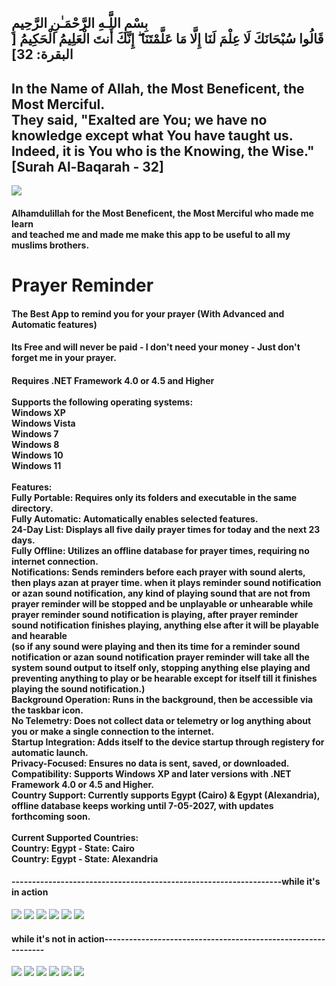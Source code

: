 <h2>بِسْمِ اللَّـهِ الرَّحْمَـٰنِ الرَّحِيمِ<br>قَالُوا سُبْحَانَكَ لَا عِلْمَ لَنَا إِلَّا مَا عَلَّمْتَنَا ۖ إِنَّكَ أَنتَ الْعَلِيمُ الْحَكِيمُ [ البقرة: 32]</h2>
<h2>In the Name of Allah, the Most Beneficent, the Most Merciful.<br>They said, "Exalted are You; we have no knowledge except what You have taught us. Indeed, it is You who is the Knowing, the Wise." [Surah Al-Baqarah - 32]</h2>
<img class="img" src="assets/img/SurahAlBaqrah-Ayah-32.png"></a></div>
<h4>Alhamdulillah for the Most Beneficent, the Most Merciful who made me learn<br> and teached me and made me make this app to be useful to all my muslims brothers.</h4>
<h1>Prayer Reminder</h1>
<h4>The Best App to remind you for your prayer (With Advanced and Automatic features)</h4>
<h4>Its Free and will never be paid - I don't need your money - Just don't forget me in your prayer.</h4>
<h4>
  Requires .NET Framework 4.0 or 4.5 and Higher
  <br>
  <br>
Supports the following operating systems:
  <br>
Windows XP
  <br>
Windows Vista
  <br>
Windows 7
  <br>
Windows 8
  <br>
Windows 10
  <br>
Windows 11
  <br>
  <br>
  Features:
  <br>
Fully Portable: Requires only its folders and executable in the same directory.
  <br>
Fully Automatic: Automatically enables selected features.
  <br>
24-Day List: Displays all five daily prayer times for today and the next 23 days.
  <br>
Fully Offline: Utilizes an offline database for prayer times, requiring no internet connection.
  <br>
Notifications: Sends reminders before each prayer with sound alerts, then plays azan at prayer time.
when it plays reminder sound notification or azan sound notification, any kind of playing sound that are not from prayer reminder will be stopped and be unplayable or unhearable while prayer reminder sound notification is playing, after prayer reminder sound notification finishes playing, anything else after it will be playable and hearable<br>(so if any sound were playing and then its time for a reminder sound notification or azan sound notification prayer reminder will take all the system sound output to itself only, stopping anything else playing and preventing anything to play or be hearable except for itself till it finishes playing the sound notification.)
  <br>
Background Operation: Runs in the background, then be accessible via the taskbar icon.
  <br>
No Telemetry: Does not collect data or telemetry or log anything about you or make a single connection to the internet.
  <br>
Startup Integration: Adds itself to the device startup through registery for automatic launch.
  <br>
Privacy-Focused: Ensures no data is sent, saved, or downloaded.
  <br>
Compatibility: Supports Windows XP and later versions with .NET Framework 4.0 or 4.5 and Higher.
  <br>
Country Support: Currently supports Egypt (Cairo) & Egypt (Alexandria), offline database keeps working until 7-05-2027, with updates forthcoming soon.
  <br>
  <br>
  Current Supported Countries:
  <br>
  Country: Egypt - State: Cairo
  <br>
  Country: Egypt - State: Alexandria
</h4>
<h4>------------------------------------------------------------------while it's in action</h4>
<img class="img" src="assets/img/WorkingPrayeReminderPrayerTimesTAB.png"></a></div>
<img class="img" src="assets/img/WorkingPrayeReminderCountryTAB.png"></a></div>
<img class="img" src="assets/img/WorkingPrayeReminderSettingsTAB.png"></a></div>
<img class="img" src="assets/img/WorkingPrayeReminderAboutTAB.png"></a></div>
<img class="img" src="assets/img/WorkingPrayeReminderChangeLogTAB.png"></a></div>
<img class="img" src="assets/img/WorkingPrayeReminderTodayTAB.png"></a></div></div>
<h4>while it's not in action--------------------------------------------------------------</h4>
<img class="img" src="assets/img/PrayeReminderPrayerTimesTAB.png"></a></div>
<img class="img" src="assets/img/PrayerReminderCountryTAB.png"></a></div>
<img class="img" src="assets/img/PrayerReminderSettingsTAB.png"></a></div>
<img class="img" src="assets/img/PrayerReminderAboutTAB.png"></a></div>
<img class="img" src="assets/img/PrayerReminderChangeLogTAB.png"></a></div>
<img class="img" src="assets/img/PrayerReminderTodayTAB.png"></a></div></div>
